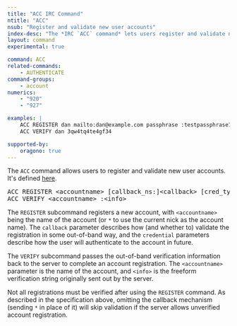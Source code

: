 ```yaml
---
title: "ACC IRC Command"
ntitle: "ACC"
nsub: "Register and validate new user accounts"
index-desc: "The *IRC `ACC` command* lets users register and validate new accounts"
layout: command
experimental: true

command: ACC
related-commands:
    - AUTHENTICATE
command-groups:
    - account
numerics:
    - "920"
    - "927"

examples: |
    ACC REGISTER dan mailto:dan@example.com passphrase :testpassphrase123
    ACC VERIFY dan 3qw4tq4te4gf34

supported-by:
    oragono: true
---
```

The `ACC` command allows users to register and validate new user accounts. It's defined [here](https://github.com/ircv3/ircv3-specifications/pull/276).

<pre class="code">
ACC REGISTER &lt;accountname&gt; [callback_ns:]&lt;callback&gt; [cred_type] :&lt;credential&gt;
ACC VERIFY &lt;accountname&gt; :&lt;info&gt;
</pre>

The `REGISTER` subcommand registers a new account, with `<accountname>` being the name of the account (or `*` to use the current nick as the account name). The `callback` parameter describes how (and whether to) validate the registration in some out-of-band way, and the `credential` parameters describe how the user will authenticate to the account in future.

The `VERIFY` subcommand passes the out-of-band verification information back to the server to complete an account registration. The `<accountname>` parameter is the name of the account, and `<info>` is the freeform verification string originally sent out by the server.

Not all registrations must be verified after using the `REGISTER` command. As described in the specification above, omitting the callback mechanism (sending `*` in place of it) will skip validation if the server allows unverified account registration.
